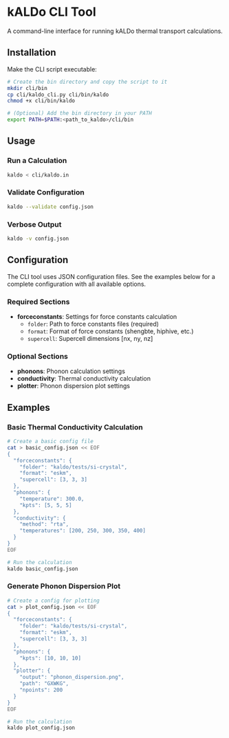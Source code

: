 # kALDo CLI Tool
A command-line interface for running kALDo thermal transport calculations.
## Installation
Make the CLI script executable:
```bash
# Create the bin directory and copy the script to it
mkdir cli/bin
cp cli/kaldo_cli.py cli/bin/kaldo
chmod +x cli/bin/kaldo

# (Optional) Add the bin directory in your PATH
export PATH=$PATH:<path_to_kaldo>/cli/bin
```

## Usage
### Run a Calculation
```bash
kaldo < cli/kaldo.in
```
### Validate Configuration
```bash
kaldo --validate config.json
```
### Verbose Output
```bash
kaldo -v config.json
```

## Configuration
The CLI tool uses JSON configuration files. See the examples below for a complete configuration with all available options.
### Required Sections
- **forceconstants**: Settings for force constants calculation
  - `folder`: Path to force constants files (required)
  - `format`: Format of force constants (shengbte, hiphive, etc.)
  - `supercell`: Supercell dimensions [nx, ny, nz]
### Optional Sections
- **phonons**: Phonon calculation settings
- **conductivity**: Thermal conductivity calculation
- **plotter**: Phonon dispersion plot settings
## Examples
### Basic Thermal Conductivity Calculation
```bash
# Create a basic config file
cat > basic_config.json << EOF
{
  "forceconstants": {
    "folder": "kaldo/tests/si-crystal",
    "format": "eskm",
    "supercell": [3, 3, 3]
  },
  "phonons": {
    "temperature": 300.0,
    "kpts": [5, 5, 5]
  },
  "conductivity": {
    "method": "rta",
    "temperatures": [200, 250, 300, 350, 400]
  }
}
EOF

# Run the calculation
kaldo basic_config.json
```
### Generate Phonon Dispersion Plot
```bash
# Create a config for plotting
cat > plot_config.json << EOF
{
  "forceconstants": {
    "folder": "kaldo/tests/si-crystal",
    "format": "eskm",
    "supercell": [3, 3, 3]
  },
  "phonons": {
    "kpts": [10, 10, 10]
  },
  "plotter": {
    "output": "phonon_dispersion.png",
    "path": "GXWKG",
    "npoints": 200
  }
}
EOF

# Run the calculation
kaldo plot_config.json
```

